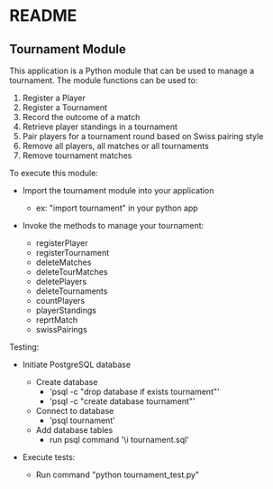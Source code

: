 
README
======

Tournament Module
------------------

This application is a Python module that can be used to manage a tournament.
The module functions can be used to:
  1. Register a Player
  2. Register a Tournament
  3. Record the outcome of a match
  4. Retrieve player standings in a tournament
  5. Pair players for a tournament round based on Swiss pairing style
  6. Remove all players, all matches or all tournaments
  9. Remove tournament matches

To execute this module:
  * Import the tournament module into your application
    * ex: "import tournament" in your python app

  * Invoke the methods to manage your tournament:
    * registerPlayer 
    * registerTournament
    * deleteMatches
    * deleteTourMatches
    * deletePlayers
    * deleteTournaments
    * countPlayers
    * playerStandings
    * reprtMatch
    * swissPairings


Testing:
  * Initiate PostgreSQL database
     *  Create database
         * 'psql -c "drop database if exists tournament"'
         * 'psql -c "create database tournament"'
     * Connect to database
         * 'psql tournament'
     * Add database tables
         * run psql command  '\i tournament.sql'

  * Execute tests:
     * Run command "python tournament_test.py"



